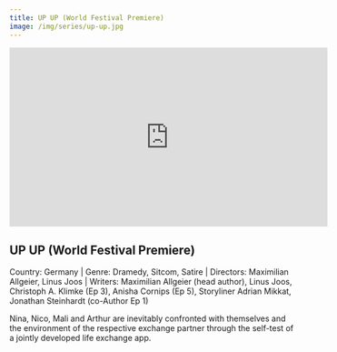 ```yaml
---
title: UP UP (World Festival Premiere)
image: /img/series/up-up.jpg
---
```


<iframe width="560" height="315" src="https://www.youtube.com/embed/ekVBHy8_2Gc&t=4s" frameborder="0" allow="accelerometer; autoplay; encrypted-media; gyroscope; picture-in-picture" allowfullscreen></iframe>

## UP UP (World Festival Premiere)

Country: Germany | Genre: Dramedy, Sitcom, Satire | Directors: Maximilian Allgeier, Linus Joos | Writers: Maximilian Allgeier (head author), Linus Joos, Christoph A. Klimke (Ep 3), Anisha Cornips (Ep 5), Storyliner Adrian Mikkat, Jonathan Steinhardt (co-Author Ep 1)

Nina, Nico, Mali and Arthur are inevitably confronted with themselves and the environment of the respective exchange partner through the self-test of a jointly developed life exchange app.
